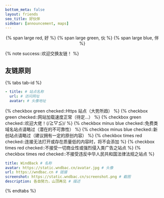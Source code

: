 ```yaml
---
bottom_meta: false
layout: friends
seo_title: 好伙伴
sidebar: [announcement, maps]
---
```


<center>
{% span large red, 好 %}
{% span large green, 伙 %}
{% span large blue, 伴 %}
</center>

<!-- more -->

{% note success::欢迎交换友链！ %}

## 友链原则

{% tabs tab-id %}

<!-- tab <i class='fad fa-galaxy'></i> 申请格式 -->

```YAML 请按以下格式申请~
- title: # 站点名称
  url: # 访问网址
  avatar: # 头像地址
```

<!-- endtab -->

<!-- tab <i class='fad fa-greater-than-equal'></i> 前置要求 -->

{% checkbox green checked::Https 站点（大势所趋） %}
{% checkbox green checked::网站加载速度正常（待定…） %}
{% checkbox green checked::欢迎大佬！(/≧▽≦)/ %}
{% checkbox minus blue checked::免费类域名站点请略过（潜在的不可靠性） %}
{% checkbox minus blue checked::新创站点请略过（建议拥有一定的原创内容） %}
{% checkbox times red checked::连接无法打开或存在质量低的内容时，将不会添加 %}
{% checkbox times red checked::不接受一切商业性或强烈侵入类广告之站点 %}
{% checkbox times red checked::不接受违反中华人民共和国法律法规之站点 %}

<!-- endtab -->

<!-- tab <i class='fad fa-cannabis logoColor'></i> 本站信息 -->

```YAML
title: WindBack # 名称
avatar: https://static.wndbac.cn/avatar.jpg # 头像
url: https://wndbac.cn # 链接
screenshot: https://static.wndbac.cn/screenshot.png # 截图
description: 各自努力，山顶再见 # 描述
```

<!-- endtab -->

{% endtabs %}
